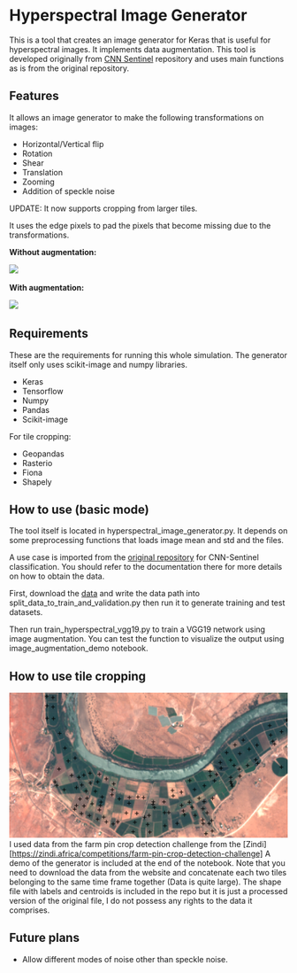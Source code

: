 # Hyperspectral Image Generator

This is a tool that creates an image generator for Keras that is useful for hyperspectral images. It implements data augmentation. This tool is developed originally from [CNN Sentinel](https://github.com/jensleitloff/CNN-Sentinel) repository and uses main functions as is from the original repository.

## Features
It allows an image generator to make the following transformations on images:
- Horizontal/Vertical flip
- Rotation
- Shear
- Translation
- Zooming
- Addition of speckle noise

UPDATE: It now supports cropping from larger tiles.

It uses the edge pixels to pad the pixels that become missing due to the transformations.

**Without augmentation:**

![](images_for_notebook/no_augmentation.png)

**With augmentation:**

![](images_for_notebook/augmentation.png)


## Requirements
These are the requirements for running this whole simulation. The generator itself only uses scikit-image and numpy libraries.
- Keras
- Tensorflow
- Numpy
- Pandas
- Scikit-image

For tile cropping:
- Geopandas
- Rasterio
- Fiona
- Shapely

## How to use (basic mode)
The tool itself is located in hyperspectral_image_generator.py. It depends on some preprocessing functions that loads image mean and std and the files.

A use case is imported from the [original repository](https://github.com/jensleitloff/CNN-Sentinel) for CNN-Sentinel classification. You should refer to the documentation there for more details on how to obtain the data.

First, download the [data](http://madm.dfki.de/downloads) and write the data path into split_data_to_train_and_validation.py then run it to generate training and test datasets.

Then run train_hyperspectral_vgg19.py to train a VGG19 network using image augmentation. You can test the function to visualize the output using image_augmentation_demo notebook.

## How to use tile cropping
![](images_for_notebook/jp2_generator.png)
I used data from the farm pin crop detection challenge from the [Zindi][https://zindi.africa/competitions/farm-pin-crop-detection-challenge]
A demo of the generator is included at the end of the notebook. Note that you need to download the data from the website 
and concatenate each two tiles belonging to the same time frame together (Data is quite large). The shape file with labels 
and centroids is included in the repo but it is just a processed version of the original file, I do not possess any rights 
to the data it comprises.

## Future plans
- Allow different modes of noise other than speckle noise.

